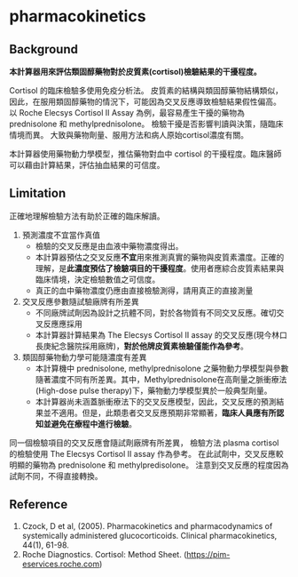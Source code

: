 # pharmacokinetics
## Background
**本計算器用來評估類固醇藥物對於皮質素(cortisol)檢驗結果的干擾程度。**

Cortisol 的臨床檢驗多使用免疫分析法。
皮質素的結構與類固醇藥物結構類似，
因此，在服用類固醇藥物的情況下，可能因為交叉反應導致檢驗結果假性偏高。
以 Roche Elecsys Cortisol II Assay 為例，最容易產生干擾的藥物為 prednisolone 和 methylprednisolone。
檢驗干擾是否影響判讀與決策，隨臨床情境而異。
大致與藥物劑量、服用方法和病人原始cortisol濃度有關。

本計算器使用藥物動力學模型，推估藥物對血中 cortisol 的干擾程度。臨床醫師可以藉由計算結果，評估抽血結果的可信度。

## Limitation
正確地理解檢驗方法有助於正確的臨床解讀。

 1. 預測濃度不宜當作真值
    - 檢驗的交叉反應是由血液中藥物濃度得出。
    - 本計算器預估之交叉反應**不宜**用來推測真實的藥物與皮質素濃度。正確的理解，是**此濃度預估了檢驗項目的干擾程度**。使用者應綜合皮質素結果與臨床情境，決定檢驗數值之可信度。
    - 真正的血中藥物濃度仍應由直接檢驗測得，請用真正的直接測量
 2. 交叉反應參數隨試驗廠牌有所差異
    - 不同廠牌試劑因為設計之抗體不同，對於各物質有不同交叉反應。確切交叉反應應採用
    - 本計算器計算結果為 The Elecsys Cortisol II assay 的交叉反應(現今林口長庚紀念醫院採用廠牌)，**對於他牌皮質素檢驗僅能作為參考**。
 3. 類固醇藥物動力學可能隨濃度有差異
    - 本計算機中 prednisolone, methylprednisolone 之藥物動力學模型與參數隨著濃度不同有所差異。其中，Methylprednisolone在高劑量之脈衝療法(High-dose pulse therapy)下，藥物動力學模型異於一般典型劑量。
    - 本計算器尚未涵蓋脈衝療法下的交叉反應模型，因此，交叉反應的預測結果並不適用。但是，此類患者交叉反應預期非常顯著，**臨床人員應有所認知並避免在療程中進行檢驗**。

同一個檢驗項目的交叉反應會隨試劑廠牌有所差異，
檢驗方法
plasma cortisol 的檢驗使用 The Elecsys Cortisol II assay 作為參考。
在此試劑中，交叉反應較明顯的藥物為 prednisolone 和 methylpredisolone。
注意到交叉反應的程度因為試劑不同，不得直接轉換。

## Reference
 1. Czock, D et al, (2005). Pharmacokinetics and pharmacodynamics of systemically administered glucocorticoids. Clinical pharmacokinetics, 44(1), 61-98.
 2. Roche Diagnostics. Cortisol: Method Sheet. (https://pim-eservices.roche.com)
